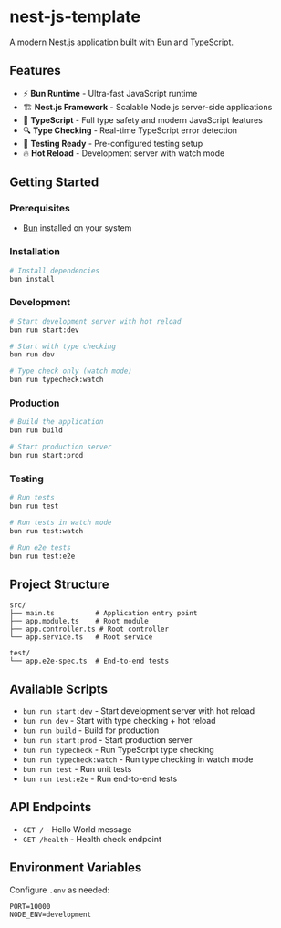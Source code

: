 # nest-js-template

A modern Nest.js application built with Bun and TypeScript.

## Features

- ⚡ **Bun Runtime** - Ultra-fast JavaScript runtime
- 🏗️ **Nest.js Framework** - Scalable Node.js server-side applications
- 📘 **TypeScript** - Full type safety and modern JavaScript features
- 🔍 **Type Checking** - Real-time TypeScript error detection
- 🧪 **Testing Ready** - Pre-configured testing setup
- 🔥 **Hot Reload** - Development server with watch mode

## Getting Started

### Prerequisites

- [Bun](https://bun.sh/) installed on your system

### Installation

```bash
# Install dependencies
bun install
```

### Development

```bash
# Start development server with hot reload
bun run start:dev

# Start with type checking
bun run dev

# Type check only (watch mode)
bun run typecheck:watch
```

### Production

```bash
# Build the application
bun run build

# Start production server
bun run start:prod
```

### Testing

```bash
# Run tests
bun run test

# Run tests in watch mode
bun run test:watch

# Run e2e tests
bun run test:e2e
```

## Project Structure

```
src/
├── main.ts          # Application entry point
├── app.module.ts    # Root module
├── app.controller.ts # Root controller
└── app.service.ts   # Root service

test/
└── app.e2e-spec.ts  # End-to-end tests
```

## Available Scripts

- `bun run start:dev` - Start development server with hot reload
- `bun run dev` - Start with type checking + hot reload
- `bun run build` - Build for production
- `bun run start:prod` - Start production server
- `bun run typecheck` - Run TypeScript type checking
- `bun run typecheck:watch` - Run type checking in watch mode
- `bun run test` - Run unit tests
- `bun run test:e2e` - Run end-to-end tests

## API Endpoints

- `GET /` - Hello World message
- `GET /health` - Health check endpoint

## Environment Variables

Configure `.env` as needed:

```env
PORT=10000
NODE_ENV=development
```
